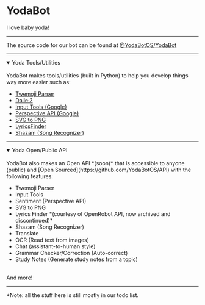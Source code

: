 # YodaBot
I love baby yoda!

---

The source code for our bot can be found at [@YodaBotOS/YodaBot](https://github.com/YodaBotOS/YodaBot)

---

<details open>
<summary>Yoda Tools/Utilities</summary>
<br>
YodaBot makes tools/utilities (built in Python) to help you develop things way more easier such as:
<br>
<ul>
<li><a href="https://github.com/YodaBotOS/twemoji-parser">Twemoji Parser</a></li>
<li><a href="https://github.com/YodaBotOS/dalle2-python">Dalle·2</a></li>
<li><a href="https://github.com/YodaBotOS/input-tools">Input Tools (Google)</a>
<li><a href="https://github.com/YodaBotOS/perspective-api">Perspective API (Google)</a>
<li><a href="https://github.com/YodaBotOS/svg-2-png">SVG to PNG</a>
<li><a href="https://github.com/YodaBotOS/lyrics-finder">LyricsFinder</a>
<li><a href="https://github.com/YodaBotOS/song-detect">Shazam (Song Recognizer)</a>
</ul>
</details>

---

<details open>
<summary>Yoda Open/Public API</summary>
<br>
YodaBot also makes an Open API *(soon)* that is accessible to anyone (public) and [Open Sourced](https://github.com/YodaBotOS/API) with the following features:
<br>
<ul>
<li>Twemoji Parser</li>
<li>Input Tools</li>
<li>Sentiment (Perspective API)</li>
<li>SVG to PNG</li>
<li>Lyrics Finder *(courtesy of OpenRobot API, now archived and discontinued)*</li>
<li>Shazam (Song Recognizer)</li>
<li>Translate</li>
<li>OCR (Read text from images)</li>
<li>Chat (assistant-to-human style)</li>
<li>Grammar Checker/Correction (Auto-correct)</li>
<li>Study Notes (Generate study notes from a topic)</li>
</ul>
<br>
And more!
</details>

---

*Note: all the stuff here is still mostly in our todo list.
